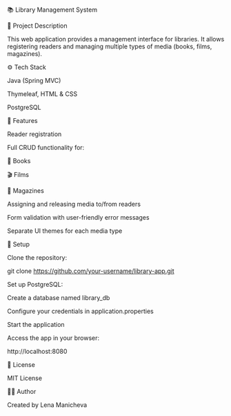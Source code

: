 📚 Library Management System

📝 Project Description

This web application provides a management interface for libraries. It allows registering readers and managing multiple types of media (books, films, magazines).

⚙️ Tech Stack

Java (Spring MVC)

Thymeleaf, HTML & CSS

PostgreSQL

🔑 Features

Reader registration

Full CRUD functionality for:

📖 Books

🎬 Films

📰 Magazines

Assigning and releasing media to/from readers

Form validation with user-friendly error messages

Separate UI themes for each media type

🚀 Setup

Clone the repository:

git clone https://github.com/your-username/library-app.git

Set up PostgreSQL:

Create a database named library_db

Configure your credentials in application.properties

Start the application

Access the app in your browser:

http://localhost:8080

🧾 License

MIT License

👩‍💻 Author

Created by Lena Manicheva
